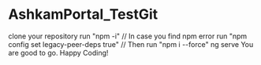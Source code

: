 # AshkamPortal_TestGit

clone your repository
run "npm -i"
// In case you find npm error
run "npm config set legacy-peer-deps true"
// Then 
run "npm i --force"
ng serve
You are good to go. Happy Coding!
